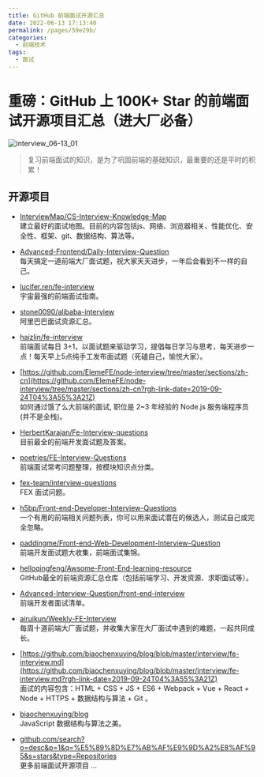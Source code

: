 ```yaml
---
title: GitHub 前端面试开源汇总
date: 2022-06-13 17:13:40
permalink: /pages/59e29b/
categories:
  - 前端技术
tags:
  - 面试
---
```


# 重磅：GitHub 上 100K+ Star 的前端面试开源项目汇总（进大厂必备）

![interview_06-13_01](https://cdn.staticaly.com/gh/oliver556/image-hosting@master/20220613/interview_06-13_01.6i1vjzb103s0.webp)

> 复习前端面试的知识，是为了巩固前端的基础知识，最重要的还是平时的积累！

## 开源项目

- [InterviewMap/CS-Interview-Knowledge-Map](https://github.com/InterviewMap/CS-Interview-Knowledge-Map)  
建立最好的面试地图。目前的内容包括js、网络、浏览器相关、性能优化、安全性、框架、git、数据结构、算法等。

- [Advanced-Frontend/Daily-Interview-Question](https://github.com/Advanced-Frontend/Daily-Interview-Question)  
每天搞定一道前端大厂面试题，祝大家天天进步，一年后会看到不一样的自己。

- [lucifer.ren/fe-interview](https://lucifer.ren/fe-interview)  
宇宙最强的前端面试指南。

- [stone0090/alibaba-interview](https://github.com/stone0090/alibaba-interview)  
阿里巴巴面试资源汇总。

- [haizlin/fe-interview](https://github.com/haizlin/fe-interview)  
前端面试每日 3+1，以面试题来驱动学习，提倡每日学习与思考，每天进步一点！每天早上5点纯手工发布面试题（死磕自己，愉悦大家）。

- [https://github.com/ElemeFE/node-interview/tree/master/sections/zh-cn](https://github.com/ElemeFE/node-interview/tree/master/sections/zh-cn?rgh-link-date=2019-09-24T04%3A55%3A21Z)  
如何通过饿了么大前端的面试, 职位是 2~3 年经验的 Node.js 服务端程序员 (并不是全栈)。

- [HerbertKarajan/Fe-Interview-questions](https://github.com/HerbertKarajan/Fe-Interview-questions)  
目前最全的前端开发面试题及答案。

- [poetries/FE-Interview-Questions](https://github.com/poetries/FE-Interview-Questions)  
前端面试常考问题整理，按模块知识点分类。

- [fex-team/interview-questions](https://github.com/fex-team/interview-questions)  
FEX 面试问题。

- [h5bp/Front-end-Developer-Interview-Questions](https://github.com/h5bp/Front-end-Developer-Interview-Questions)  
一个有用的前端相关问题列表，你可以用来面试潜在的候选人，测试自己或完全忽略。

- [paddingme/Front-end-Web-Development-Interview-Question](https://github.com/paddingme/Front-end-Web-Development-Interview-Question)  
前端开发面试题大收集，前端面试集锦。

- [helloqingfeng/Awsome-Front-End-learning-resource](https://github.com/helloqingfeng/Awsome-Front-End-learning-resource)  
GitHub最全的前端资源汇总仓库（包括前端学习、开发资源、求职面试等）。

- [Advanced-Interview-Question/front-end-interview](https://github.com/Advanced-Interview-Question/front-end-interview)  
前端开发者面试清单。

- [airuikun/Weekly-FE-Interview](https://github.com/airuikun/Weekly-FE-Interview)  
每周十道前端大厂面试题，并收集大家在大厂面试中遇到的难题，一起共同成长。

- [https://github.com/biaochenxuying/blog/blob/master/interview/fe-interview.md](https://github.com/biaochenxuying/blog/blob/master/interview/fe-interview.md?rgh-link-date=2019-09-24T04%3A55%3A21Z)  
面试的内容包含：HTML + CSS + JS + ES6 + Webpack + Vue + React + Node + HTTPS + 数据结构与算法 + Git 。

- [biaochenxuying/blog](https://github.com/biaochenxuying/blog)  
JavaScript 数据结构与算法之美。

- [github.com/search?o=desc&p=1&q=%E5%89%8D%E7%AB%AF%E9%9D%A2%E8%AF%95&s=stars&type=Repositories](https://github.com/search?o=desc&p=1&q=%E5%89%8D%E7%AB%AF%E9%9D%A2%E8%AF%95&s=stars&type=Repositories)  
更多前端面试开源项目 ...
